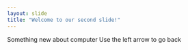 ```yaml
---
layout: slide
title: "Welcome to our second slide!"
---
```

Something new about computer
Use the left arrow to go back
